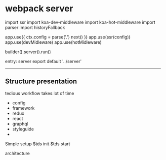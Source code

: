# webpack server

import ssr
import koa-dev-middleware
import koa-hot-middleware
import parser
import historyFallback

app.use({
ctx.config = parse('.')
next()
})
app.use(ssr(config))
app.use(devMidleware)
app.use(hotMidleware)

builder().server().run()

entry: server
export default '../server'

---

## Structure presentation

tedious workflow takes lot of time

- config
- framework
- redux
- react
- graphql
- styleguide
-

Simple setup
\$tds init
\$tds start

architecture
